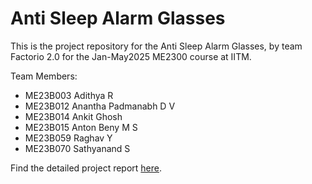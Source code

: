# Anti Sleep Alarm Glasses

This is the project repository for the Anti Sleep Alarm Glasses, by team Factorio 2.0 for the Jan-May2025 ME2300 course at IITM.

Team Members:
- ME23B003 Adithya R
- ME23B012 Anantha Padmanabh D V
- ME23B014 Ankit Ghosh
- ME23B015 Anton Beny M S
- ME23B059 Raghav Y
- ME23B070 Sathyanand S

Find the detailed project report [here](https://drive.google.com/file/d/1OiZdv77Zjb3zhPN0AsrigamQ1cjhzSl9/view?usp=sharing).
